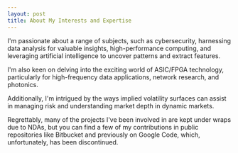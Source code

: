 ```yaml
---
layout: post
title: About My Interests and Expertise
---
```

I'm passionate about a range of subjects, such as cybersecurity, harnessing data analysis for valuable insights, high-performance computing, and leveraging artificial intelligence to uncover patterns and extract features.

I'm also keen on delving into the exciting world of ASIC/FPGA technology, particularly for high-frequency data applications, network research, and photonics.

Additionally, I'm intrigued by the ways implied volatility surfaces can assist in managing risk and understanding market depth in dynamic markets.

Regrettably, many of the projects I've been involved in are kept under wraps due to NDAs, but you can find a few of my contributions in public repositories like Bitbucket and previously on Google Code, which, unfortunately, has been discontinued.
